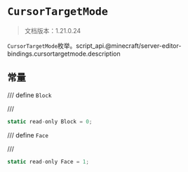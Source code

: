 # `CursorTargetMode`

> 文档版本：1.21.0.24

`CursorTargetMode`枚举。script_api.@minecraft/server-editor-bindings.cursortargetmode.description

## 常量

/// define
`Block`


///

```js
static read-only Block = 0;
```


/// define
`Face`


///

```js
static read-only Face = 1;
```

